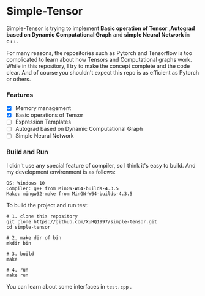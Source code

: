# Simple-Tensor

Simple-Tensor is trying to implement **Basic operation of Tensor** ,**Autograd based on Dynamic Computational Graph** and **simple Neural Network** in c++.

For many reasons, the repositories such as Pytorch and Tensorflow is too complicated to learn about how Tensors and Computational graphs work. While in this repository, I try to make the concept complete and the code clear.  And of course you shouldn't expect this repo is as efficient as Pytorch or others.

### Features

- [x] Memory management
- [x] Basic operations of Tensor
- [ ] Expression Templates
- [ ] Autograd  based on Dynamic Computational Graph
- [ ] Simple Neural Network

### Build and Run

I didn't use any special feature of compiler, so I think it's easy to build. And my development environment is as follows:

```
OS: Windows 10
Compiler: g++ from MinGW-W64-builds-4.3.5
Make: mingw32-make from MinGW-W64-builds-4.3.5
```

To build the project and run test:

``` shell
# 1. clone this repository
git clone https://github.com/XuHQ1997/simple-tensor.git
cd simple-tensor

# 2. make dir of bin
mkdir bin

# 3. build
make

# 4. run
make run
```

You can learn about some interfaces in `test.cpp` .

